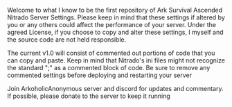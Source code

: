 Welcome to what I know to be the first repository of Ark Survival Ascended Nitrado Server Settings. Please keep in mind that these settings if altered by you or any others could affect the performance of your server. 
Under the agreed License, if you choose to copy and alter these settings, I myself and the source code are not held responsible.

The current v1.0 will consist of commented out portions of code that you can copy and paste. Keep in mind that Nitrado's ini files might not recognize the standard ";" as a commented block of code. Be sure to remove any commented settings before deploying and restarting your server

Join ArkoholicAnonymous server and discord for updates and commentary. If possible, please donate to the server to keep it running
